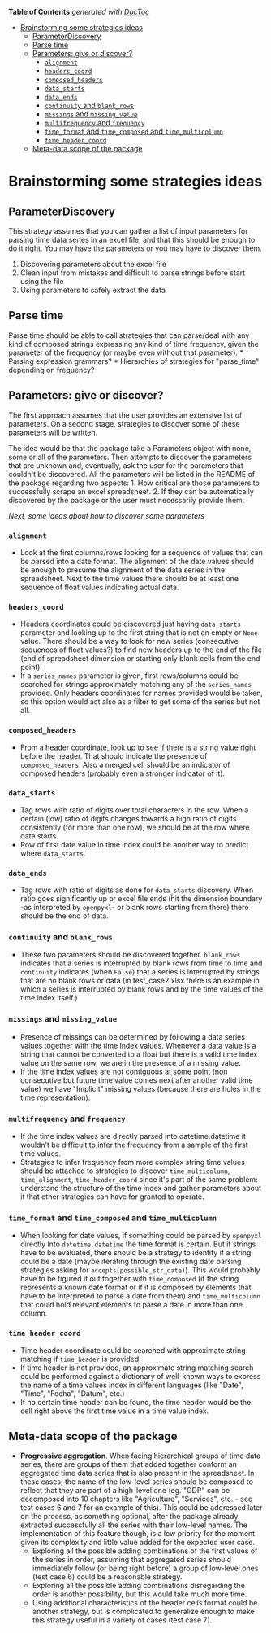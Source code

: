 <!-- START doctoc generated TOC please keep comment here to allow auto update -->
<!-- DON'T EDIT THIS SECTION, INSTEAD RE-RUN doctoc TO UPDATE -->
**Table of Contents**  *generated with [DocToc](https://github.com/thlorenz/doctoc)*

- [Brainstorming some strategies ideas](#brainstorming-some-strategies-ideas)
  - [ParameterDiscovery](#parameterdiscovery)
  - [Parse time](#parse-time)
  - [Parameters: give or discover?](#parameters-give-or-discover)
    - [`alignment`](#alignment)
    - [`headers_coord`](#headers_coord)
    - [`composed_headers`](#composed_headers)
    - [`data_starts`](#data_starts)
    - [`data_ends`](#data_ends)
    - [`continuity` and `blank_rows`](#continuity-and-blank_rows)
    - [`missings` and `missing_value`](#missings-and-missing_value)
    - [`multifrequency` and `frequency`](#multifrequency-and-frequency)
    - [`time_format` and `time_composed` and `time_multicolumn`](#time_format-and-time_composed-and-time_multicolumn)
    - [`time_header_coord`](#time_header_coord)
  - [Meta-data scope of the package](#meta-data-scope-of-the-package)

<!-- END doctoc generated TOC please keep comment here to allow auto update -->

Brainstorming some strategies ideas
====

## ParameterDiscovery
This strategy assumes that you can gather a list of input parameters for parsing time data series in an excel file, and that this should be enough to do it right. You may have the parameters or you may have to discover them.

1. Discovering parameters about the excel file
2. Clean input from mistakes and difficult to parse strings before start using the file
3. Using parameters to safely extract the data

## Parse time
Parse time should be able to call strategies that can parse/deal with any kind of composed strings expressing any kind of time frequency, given the parameter of the frequency (or maybe even without that parameter).
    * Parsing expression grammars?
    * Hierarchies of strategies for "parse_time" depending on frequency?

## Parameters: give or discover?
The first approach assumes that the user provides an extensive list of parameters. On a second stage, strategies to discover some of these parameters will be written. 

The idea would be that the package take a Parameters object with none, some or all of the parameters. Then attempts to discover the parameters that are unknown and, eventually, ask the user for the parameters that couldn't be discovered. All the parameters will be listed in the README of the package regarding two aspects:
    1. How critical are those parameters to successfully scrape an excel spreadsheet.
    2. If they can be automatically discovered by the package or the user must necessarily provide them.

*Next, some ideas about how to discover some parameters*
### `alignment`
* Look at the first columns/rows looking for a sequence of values that can be parsed into a date format. The alignment of the date values should be enough to presume the alignment of the data series in the spreadsheet. Next to the time values there should be at least one sequence of float values indicating actual data.

### `headers_coord` 
* Headers coordinates could be discovered just having `data_starts` parameter and looking up to the first string that is not an empty or `None` value. There should be a way to look for new series (consecutive sequences of float values?) to find new headers up to the end of the file (end of spreadsheet dimension or starting only blank cells from the end point).
* If a `series_names` parameter is given, first rows/columns could be searched for strings approximately matching any of the `series_names` provided. Only headers coordinates for names provided would be taken, so this option would act also as a filter to get some of the series but not all.

### `composed_headers`
* From a header coordinate, look up to see if there is a string value right before the header. That should indicate the presence of `composed_headers`. Also a merged cell should be an indicator of composed headers (probably even a stronger indicator of it).

### `data_starts`
* Tag rows with ratio of digits over total characters in the row. When a certain (low) ratio of digits changes towards a high ratio of digits consistently (for more than one row), we should be at the row where data starts.
* Row of first date value in time index could be another way to predict where `data_starts`. 

### `data_ends`
* Tag rows with ratio of digits as done for `data_starts` discovery. When ratio goes significantly up or excel file ends (hit the dimension boundary -as interpreted by `openpyxl`- or blank rows starting from there) there should be the end of data.

### `continuity` and `blank_rows`
* These two parameters should be discovered together. `blank_rows` indicates that a series is interrupted by blank rows from time to time and `continuity` indicates (when `False`) that a series is interrupted by strings that are no blank rows or data (in test_case2.xlsx there is an example in which a series is interrupted by blank rows and by the time values of the time index itself.)

### `missings` and `missing_value`
* Presence of missings can be determined by following a data series values together with the time index values. Whenever a data value is a string that cannot be converted to a float but there is a valid time index value on the same row, we are in the presence of a missing value.
* If the time index values are not contiguous at some point (non consecutive but future time value comes next after another valid time value) we have "Implicit" missing values (because there are holes in the time representation).

### `multifrequency` and `frequency`
* If the time index values are directly parsed into datetime.datetime it wouldn't be difficult to infer the frequency from a sample of the first time values.
* Strategies to infer frequency from more complex string time values should be attached to strategies to discover `time_multicolumn`, `time_alignment`, `time_header_coord` since it's part of the same problem: understand the structure of the time index and gather parameters about it that other strategies can have for granted to operate.

### `time_format` and `time_composed` and `time_multicolumn`
* When looking for date values, if something could be parsed by `openpyxl` directly into `datetime.datetime` the time format is certain. But if strings have to be evaluated, there should be a strategy to identify if a string could be a date (maybe iterating through the existing date parsing strategies asking for `accepts(possible_str_date)`). This would probably have to be figured it out together with `time_composed` (if the string represents a known date format or if it is composed by elements that have to be interpreted to parse a date from them) and `time_multicolumn` that could hold relevant elements to parse a date in more than one column.

### `time_header_coord`
* Time header coordinate could be searched with approximate string matching if `time_header` is provided.
* If time header is not provided, an approximate string matching search could be performed against a dictionary of well-known ways to express the name of a time values index in different languages (like "Date", "Time", "Fecha", "Datum", etc.)
* If no certain time header can be found, the time header would be the cell right above the first time value in a time value index.

## Meta-data scope of the package
* **Progressive aggregation**. When facing hierarchical groups of time data series, there are groups of them that added together conform an aggregated time data series that is also present in the spreadsheet. In these cases, the name of the low-level series should be composed to reflect that they are part of a high-level one (eg. "GDP" can be decomposed into 10 chapters like "Agriculture", "Services", etc. - see test cases 6 and 7 for an example of this). This could be addressed later on the process, as something optional, after the package already extracted successfully all the series with their low-level names. The implementation of this feature though, is a low priority for the moment given its complexity and little value added for the expected user case.
    - Exploring all the possible adding combinations of the first values of the series in order, assuming that aggregated series should immediately follow (or being right before) a group of low-level ones (test case 6) could be a reasonable strategy.
    - Exploring all the possible adding combinations disregarding the order is another possibility, but this would take much more time.
    - Using additional characteristics of the header cells format could be another strategy, but is complicated to generalize enough to make this strategy useful in a variety of cases (test case 7).

